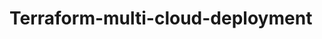 #                                                                       Terraform-multi-cloud-deployment

